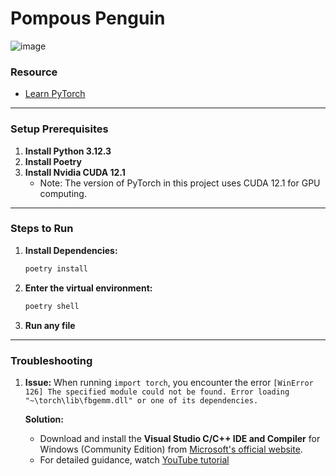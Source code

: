 # Pompous Penguin
![image](https://miro.medium.com/v2/resize:fit:512/1*IMGOKBIN8qkOBt5CH55NSw.png)
### Resource
- [Learn PyTorch](https://www.learnpytorch.io/)

---

### Setup Prerequisites

1. **Install Python 3.12.3**
2. **Install Poetry**
3. **Install Nvidia CUDA 12.1**
   - Note: The version of PyTorch in this project uses CUDA 12.1 for GPU computing.

---

### Steps to Run

1. **Install Dependencies:**

   ```bash
   poetry install
   ```
2. **Enter the virtual environment:**

   ```bash
   poetry shell
   ```
3. **Run any file**

---

### Troubleshooting

1. **Issue:** When running `import torch`, you encounter the error `[WinError 126] The specified module could not be found. Error loading "~\torch\lib\fbgemm.dll" or one of its dependencies.`

   **Solution:** 

   - Download and install the **Visual Studio C/C++ IDE and Compiler** for Windows (Community Edition) from [Microsoft's official website](https://visualstudio.microsoft.com/vs/features/cplusplus/).
   - For detailed guidance, watch [YouTube tutorial](https://www.youtube.com/watch?v=sbQPGyVbePY&t=185s)
